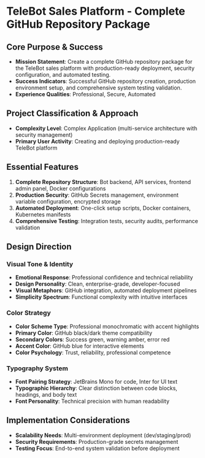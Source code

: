 # TeleBot Sales Platform - Complete GitHub Repository Package

## Core Purpose & Success
- **Mission Statement**: Create a complete GitHub repository package for the TeleBot sales platform with production-ready deployment, security configuration, and automated testing.
- **Success Indicators**: Successful GitHub repository creation, production environment setup, and comprehensive system testing validation.
- **Experience Qualities**: Professional, Secure, Automated

## Project Classification & Approach
- **Complexity Level**: Complex Application (multi-service architecture with security management)
- **Primary User Activity**: Creating and deploying production-ready TeleBot platform

## Essential Features
1. **Complete Repository Structure**: Bot backend, API services, frontend admin panel, Docker configurations
2. **Production Security**: GitHub Secrets management, environment variable configuration, encrypted storage
3. **Automated Deployment**: One-click setup scripts, Docker containers, Kubernetes manifests
4. **Comprehensive Testing**: Integration tests, security audits, performance validation

## Design Direction

### Visual Tone & Identity
- **Emotional Response**: Professional confidence and technical reliability
- **Design Personality**: Clean, enterprise-grade, developer-focused
- **Visual Metaphors**: GitHub integration, automated deployment pipelines
- **Simplicity Spectrum**: Functional complexity with intuitive interfaces

### Color Strategy
- **Color Scheme Type**: Professional monochromatic with accent highlights
- **Primary Color**: GitHub black/dark theme compatibility
- **Secondary Colors**: Success green, warning amber, error red
- **Accent Color**: GitHub blue for interactive elements
- **Color Psychology**: Trust, reliability, professional competence

### Typography System
- **Font Pairing Strategy**: JetBrains Mono for code, Inter for UI text
- **Typographic Hierarchy**: Clear distinction between code blocks, headings, and body text
- **Font Personality**: Technical precision with human readability

## Implementation Considerations
- **Scalability Needs**: Multi-environment deployment (dev/staging/prod)
- **Security Requirements**: Production-grade secrets management
- **Testing Focus**: End-to-end system validation before deployment